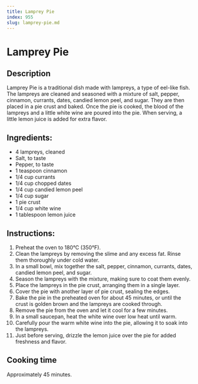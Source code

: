 ```yaml
---
title: Lamprey Pie
index: 955
slug: lamprey-pie.md
---
```


# Lamprey Pie

## Description
Lamprey Pie is a traditional dish made with lampreys, a type of eel-like fish. The lampreys are cleaned and seasoned with a mixture of salt, pepper, cinnamon, currants, dates, candied lemon peel, and sugar. They are then placed in a pie crust and baked. Once the pie is cooked, the blood of the lampreys and a little white wine are poured into the pie. When serving, a little lemon juice is added for extra flavor.

## Ingredients:
- 4 lampreys, cleaned
- Salt, to taste
- Pepper, to taste
- 1 teaspoon cinnamon
- 1/4 cup currants
- 1/4 cup chopped dates
- 1/4 cup candied lemon peel
- 1/4 cup sugar
- 1 pie crust
- 1/4 cup white wine
- 1 tablespoon lemon juice

## Instructions:
1. Preheat the oven to 180°C (350°F).
2. Clean the lampreys by removing the slime and any excess fat. Rinse them thoroughly under cold water.
3. In a small bowl, mix together the salt, pepper, cinnamon, currants, dates, candied lemon peel, and sugar.
4. Season the lampreys with the mixture, making sure to coat them evenly.
5. Place the lampreys in the pie crust, arranging them in a single layer.
6. Cover the pie with another layer of pie crust, sealing the edges.
7. Bake the pie in the preheated oven for about 45 minutes, or until the crust is golden brown and the lampreys are cooked through.
8. Remove the pie from the oven and let it cool for a few minutes.
9. In a small saucepan, heat the white wine over low heat until warm.
10. Carefully pour the warm white wine into the pie, allowing it to soak into the lampreys.
11. Just before serving, drizzle the lemon juice over the pie for added freshness and flavor.

## Cooking time
Approximately 45 minutes.